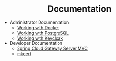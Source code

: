 <h1 align="center">Documentation</h1>

* Administrator Documentation
  * [Working with Docker](./administrator/docker.md)
  * [Working with PostgreSQL](./administrator/postgres.md)
  * [Working with Keycloak](./administrator/keycloak.md)
* Developer Documentation
  * [Spring Cloud Gateway Server MVC](./developer/spring-cloud-gateway-server-mvc/spring-cloud-gateway-server-mvc.md)
  * [mkcert](./developer/mkcert.md)